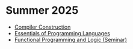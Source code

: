 # Summer 2025

- [Compiler Construction](25ss/cc.md)
- [Essentials of Programming Languages](25ss/eopl.md)
- [Functional Programming and Logic (Seminar)](25ss/popl.md)
